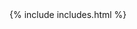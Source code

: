 ---
---
<!DOCTYPE html>
<html>

<head>
    <meta charset="utf-8" />
    <title>{{ site.title }}</title>
    {% include includes.html %}
</head>

<body background="/assets/images/bg.webp">
    <div class="bg-div"></div>
</body>

</html>
